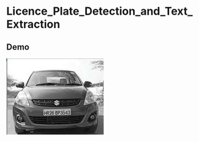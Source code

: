 # Licence_Plate_Detection_and_Text_Extraction
## Demo



![alt text](https://github.com/gaganchapa/Licence_Plate_Detection_and_Text_Extraction/blob/main/car2.jpg)
